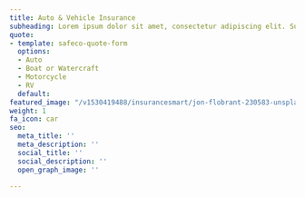 ```yaml
---
title: Auto & Vehicle Insurance
subheading: Lorem ipsum dolor sit amet, consectetur adipiscing elit. Suspendisse varius
quote:
- template: safeco-quote-form
  options:
  - Auto
  - Boat or Watercraft
  - Motorcycle
  - RV
  default: 
featured_image: "/v1530419488/insurancesmart/jon-flobrant-230583-unsplash-1.jpg"
weight: 1
fa_icon: car
seo:
  meta_title: ''
  meta_description: ''
  social_title: ''
  social_description: ''
  open_graph_image: ''

---
```

